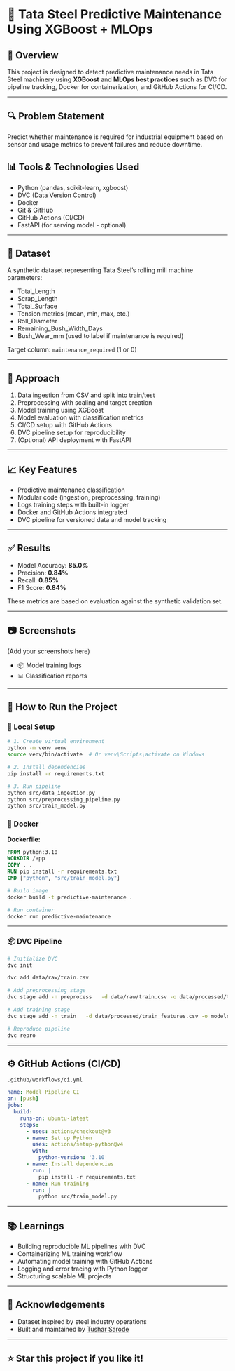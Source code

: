 # 🔧 Tata Steel Predictive Maintenance Using XGBoost + MLOps

## 📌 Overview
This project is designed to detect predictive maintenance needs in Tata Steel machinery using **XGBoost** and **MLOps best practices** such as DVC for pipeline tracking, Docker for containerization, and GitHub Actions for CI/CD.

---

## 🔍 Problem Statement
 Predict whether maintenance is required for industrial equipment based on sensor and usage metrics to prevent failures and reduce downtime.



## 📊 Tools & Technologies Used
- Python (pandas, scikit-learn, xgboost)
- DVC (Data Version Control)
- Docker
- Git & GitHub
- GitHub Actions (CI/CD)
- FastAPI (for serving model - optional)

---

## 📁 Dataset
A synthetic dataset representing Tata Steel’s rolling mill machine parameters:
- Total_Length
- Scrap_Length
- Total_Surface
- Tension metrics (mean, min, max, etc.)
- Roll_Diameter
- Remaining_Bush_Width_Days
- Bush_Wear_mm (used to label if maintenance is required)

Target column: `maintenance_required` (1 or 0)

---

## 🧠 Approach
1. Data ingestion from CSV and split into train/test
2. Preprocessing with scaling and target creation
3. Model training using XGBoost
4. Model evaluation with classification metrics
5. CI/CD setup with GitHub Actions
6. DVC pipeline setup for reproducibility
7. (Optional) API deployment with FastAPI

---

## 📈 Key Features
- Predictive maintenance classification
- Modular code (ingestion, preprocessing, training)
- Logs training steps with built-in logger
- Docker and GitHub Actions integrated
- DVC pipeline for versioned data and model tracking

---

## ✅ Results
- Model Accuracy: **85.0%**
- Precision: **0.84%**
- Recall: **0.85%**
- F1 Score: **0.84%**

These metrics are based on evaluation against the synthetic validation set.

---

## 📷 Screenshots
(Add your screenshots here)
- 📦 Model training logs
- 📊 Classification reports

---

## 🏁 How to Run the Project

### 🚀 Local Setup
```bash
# 1. Create virtual environment
python -m venv venv
source venv/bin/activate  # Or venv\Scripts\activate on Windows

# 2. Install dependencies
pip install -r requirements.txt

# 3. Run pipeline
python src/data_ingestion.py
python src/preprocessing_pipeline.py
python src/train_model.py
```

### 🐳 Docker
**Dockerfile:**
```dockerfile
FROM python:3.10
WORKDIR /app
COPY . .
RUN pip install -r requirements.txt
CMD ["python", "src/train_model.py"]
```
```bash
# Build image
docker build -t predictive-maintenance .

# Run container
docker run predictive-maintenance
```

---

### 📦 DVC Pipeline
```bash
# Initialize DVC
dvc init

dvc add data/raw/train.csv

# Add preprocessing stage
dvc stage add -n preprocess   -d data/raw/train.csv -o data/processed/train_features.csv   -p train.threshold_mm   python src/preprocessing_pipeline.py

# Add training stage
dvc stage add -n train   -d data/processed/train_features.csv -o models/xgb_model.pkl   python src/train_model.py

# Reproduce pipeline
dvc repro
```

---

## ⚙️ GitHub Actions (CI/CD)
`.github/workflows/ci.yml`
```yaml
name: Model Pipeline CI
on: [push]
jobs:
  build:
    runs-on: ubuntu-latest
    steps:
      - uses: actions/checkout@v3
      - name: Set up Python
        uses: actions/setup-python@v4
        with:
          python-version: '3.10'
      - name: Install dependencies
        run: |
          pip install -r requirements.txt
      - name: Run training
        run: |
          python src/train_model.py
```

---

## 📚 Learnings
- Building reproducible ML pipelines with DVC
- Containerizing ML training workflow
- Automating model training with GitHub Actions
- Logging and error tracing with Python logger
- Structuring scalable ML projects

---

## 🤝 Acknowledgements
- Dataset inspired by steel industry operations
- Built and maintained by [Tushar Sarode](https://github.com/tusharsarode)

---

## ⭐ Star this project if you like it!
